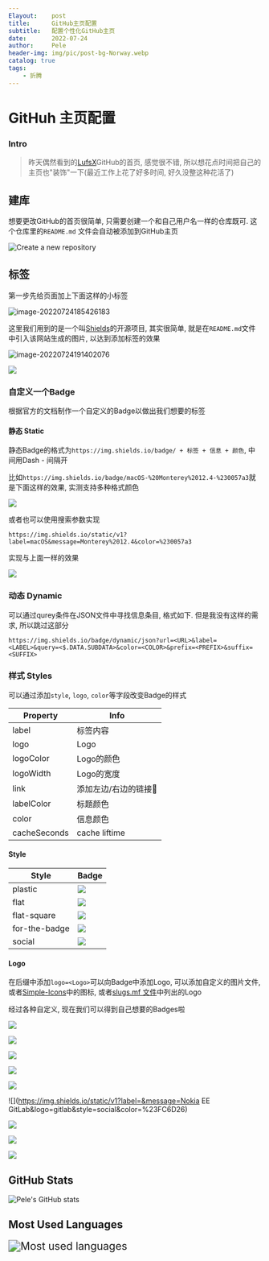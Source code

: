 ```yaml
---
Elayout:    post
title:      GitHub主页配置
subtitle:   配置个性化GitHub主页
date:       2022-07-24
author:     Pele
header-img: img/pic/post-bg-Norway.webp
catalog: true
tags:
    - 折腾
---
```


# GitHuh 主页配置

### Intro

> 昨天偶然看到的[LufsX](https://github.com/LufsX)GitHub的首页, 感觉很不错, 所以想花点时间把自己的主页也"装饰"一下(最近工作上花了好多时间, 好久没整这种花活了) 



## 建库

想要更改GitHub的首页很简单, 只需要创建一个和自己用户名一样的仓库既可. 这个仓库里的`README.md` 文件会自动被添加到GitHub主页

![Create a new repository](https://pele-images.oss-cn-hangzhou.aliyuncs.com/images/202207241859558.png)



## 标签

第一步先给页面加上下面这样的小标签

![image-20220724185426183](https://pele-images.oss-cn-hangzhou.aliyuncs.com/images/202207241854309.png)

这里我们用到的是一个叫[Shields](https://shields.io/)的开源项目, 其实很简单, 就是在`README.md`文件中引入该网站生成的图片, 以达到添加标签的效果

![image-20220724191402076](https://pele-images.oss-cn-hangzhou.aliyuncs.com/images/202207241914167.png)

[![](https://img.shields.io/badge/macOS-12.4%20Monterey-d0d1d4?&logo=Apple)](https://www.apple.com/macos/monterey/)

### 自定义一个Badge

根据官方的文档制作一个自定义的Badge以做出我们想要的标签



#### 静态 Static

静态Badge的格式为`https://img.shields.io/badge/ + 标签 + 信息 + 颜色`, 中间用Dash - 间隔开

比如`https://img.shields.io/badge/macOS-%20Monterey%2012.4-%230057a3`就是下面这样的效果, 实测支持多种格式颜色

![](https://img.shields.io/badge/macOS-%20Monterey%2012.4-%230057a3)

或者也可以使用搜索参数实现

`https://img.shields.io/static/v1?label=macOS&message=Monterey%2012.4&color=%230057a3`

实现与上面一样的效果

![](https://img.shields.io/static/v1?label=macOS&message=Monterey%2012.4&color=%230057a3)

### 动态 Dynamic

可以通过qurey条件在JSON文件中寻找信息条目, 格式如下. 但是我没有这样的需求, 所以跳过这部分

`https://img.shields.io/badge/dynamic/json?url=<URL>&label=<LABEL>&query=<$.DATA.SUBDATA>&color=<COLOR>&prefix=<PREFIX>&suffix=<SUFFIX>`



### 样式 Styles

可以通过添加`style`, `logo`, `color`等字段改变Badge的样式



| Property     | Info                 |
| ------------ | -------------------- |
| label        | 标签内容             |
| logo         | Logo                 |
| logoColor    | Logo的颜色           |
| logoWidth    | Logo的宽度           |
| link         | 添加左边/右边的链接🔗 |
| labelColor   | 标题颜色             |
| color        | 信息颜色             |
| cacheSeconds | cache liftime        |

#### Style

| Style         | Badge                                                        |
| ------------- | ------------------------------------------------------------ |
| plastic       | ![](https://img.shields.io/static/v1?label=macOS&message=Monterey%2012.4&color=gray&logo=Apple&labelColor=black&style=plastic) |
| flat          | ![](https://img.shields.io/static/v1?label=macOS&message=Monterey%2012.4&color=gray&logo=Apple&labelColor=black&style=flat) |
| flat-square   | ![](https://img.shields.io/static/v1?label=macOS&message=Monterey%2012.4&color=gray&logo=Apple&labelColor=black&style=flat-square) |
| for-the-badge | ![](https://img.shields.io/static/v1?label=macOS&message=Monterey%2012.4&color=gray&logo=Apple&labelColor=black&style=for-the-badge) |
| social        | ![](https://img.shields.io/static/v1?label=macOS&message=Monterey%2012.4&color=gray&logo=Apple&labelColor=black&style=social) |



#### Logo

在后缀中添加`logo=<Logo>`可以向Badge中添加Logo, 可以添加自定义的图片文件, 或者[Simple-Icons](https://simpleicons.org/)中的图标, 或者[slugs.mf 文件](https://github.com/simple-icons/simple-icons/blob/develop/slugs.md)中列出的Logo



经过各种自定义, 现在我们可以得到自己想要的Badges啦

![](https://img.shields.io/static/v1?label=macOS&message=Monterey%2012.4&color=gray&logo=Apple&labelColor=black&style=flat)

![](https://img.shields.io/static/v1?&label=iOS&message=16.0%20Developer%20Beta%202&color=gray&logo=apple&labelColor=black&style=flat)

![](https://img.shields.io/static/v1?&label=iPadOS&message=15.5&color=gray&logo=apple&labelColor=black&style=flat)

![](https://img.shields.io/static/v1?label=Ubuntu&message=20.04%20LTS&color=%23e95420&logo=ubuntu&labelColor=%23772953&style=flat)

![](https://img.shields.io/static/v1?label=NSB-CN&message=Work%20Student%20%2368001763&color=%23fff&logo=nokia&labelColor=%23124191&style=for-the-badge)

![](https://img.shields.io/static/v1?label=&message=Nokia EE GitLab&logo=gitlab&style=social&color=%23FC6D26)

![](https://img.shields.io/static/v1?label=&message=GitHub&logo=github&style=social&color=%23FC6D26)

![](https://img.shields.io/static/v1?label=IDE&message=VS%20Code%201.69.2&color=gray&logo=VisualStudioCode&labelColor=%23007ACC)

![](https://img.shields.io/static/v1?label=Typora&message=1.3.6&logo=markdown&labelColor=black)



## GitHub Stats

![Pele's GitHub stats](https://github-readme-stats.vercel.app/api?username=pelpan)



## Most Used Languages

<img src="https://github-readme-stats.vercel.app/api/top-langs/?username=pelpan&layout=compact&hide_border=true&langs_count=10" alt="Most used languages" style="zoom: 150%;" />